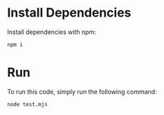 # Install Dependencies

Install dependencies with npm:

```sh
npm i
```

# Run

To run this code, simply run the following command:

```sh
node test.mjs
```

